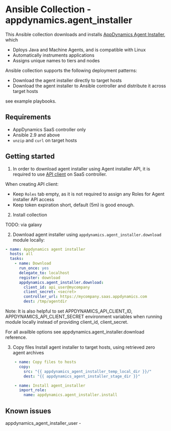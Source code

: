 # Ansible Collection - appdynamics.agent_installer

This Ansible collection downloads and installs [AppDynamics Agent Installer](https://docs.appdynamics.com/21.9/en/application-monitoring/install-app-server-agents/agent-installer), which 

- Dploys Java and Machine Agents, and is compatible with Linux 
- Automatically instruments applications 
- Assigns unique names to tiers and nodes

Ansible collection supports the following deployment patterns:

- Download the agent installer directly to target hosts
- Download the agent installer to Ansible controller and distribute it across target hosts

see example playbooks.

## Requirements

- AppDynamics SaaS controller only
- Ansible 2.9 and above
- `unzip` and `curl` on target hosts

## Getting started

1. In order to download agent installer using Agent installer API, it is required to use [API client](https://docs.appdynamics.com/21.3/en/extend-appdynamics/appdynamics-apis/api-clients#APIClients-Create_API_ClientCreatingAPIClients) on SaaS controller.

When creating API client:

- Keep `Roles` tab empty, as it is not required to assign any Roles for Agent installer API access
- Keep token expiration short, default (5m) is good enough.

2. Install collection

TODO: via galaxy


2. Download agent installer using `appdynamics.agent_installer.download` module locally:

```yaml
- name: Appdynamics agent installer
  hosts: all
  tasks:
    - name: Download
      run_once: yes
      delegate_to: localhost
      register: download
      appdynamics.agent_installer.download:
        client_id: api_user@mycompany
        client_secret: <secret>
        controller_url: https://mycompany.saas.appdynamics.com
        dest: /tmp/agentdir
```

Note: It is also helpful to set APPDYNAMICS_API_CLIENT_ID, APPDYNAMICS_API_CLIENT_SECRET environment variables when running module locally instead of providing client_id, client_secret.

For all availble options see appdynamics.agent_installer.download reference.

3. Copy files Install agent installer to target hosts, using retrieved zero agent archives

```yaml
    - name: Copy files to hosts
      copy:
        src: "{{ appdynamics_agent_installer_temp_local_dir }}/"
        dest: "{{ appdynamics_agent_installer_stage_dir }}"

    - name: Install agent_installer
      import_role:
        name: appdynamics.agent_installer.install
```

## Known issues

appdynamics_agent_installer_user - 